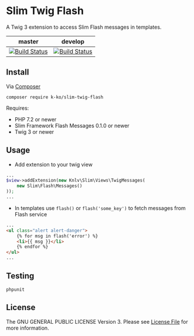 # Slim Twig Flash

A Twig 3 extension to access Slim Flash messages in templates.

| **master**                                                                                                                          | **develop**                                                                                                                          |
| ----------------------------------------------------------------------------------------------------------------------------------- | ------------------------------------------------------------------------------------------------------------------------------------ |
| [![Build Status](https://travis-ci.org/kanellov/slim-twig-flash.svg?branch=master)](https://travis-ci.org/kanellov/slim-twig-flash) | [![Build Status](https://travis-ci.org/kanellov/slim-twig-flash.svg?branch=develop)](https://travis-ci.org/kanellov/slim-twig-flash) |

## Install

Via [Composer](https://getcomposer.org/)

```terminal
composer require k-ko/slim-twig-flash
```

Requires:

-   PHP 7.2 or newer
-   Slim Framework Flash Messages 0.1.0 or newer
-   Twig 3 or newer

## Usage

-   Add extension to your twig view

```php
...
$view->addExtension(new Knlv\Slim\Views\TwigMessages(
    new Slim\Flash\Messages()
));
...
```

-   In templates use `flash()` or `flash('some_key')` to fetch messages from Flash service

```html
...
<ul class="alert alert-danger">
	{% for msg in flash('error') %}
	<li>{{ msg }}</li>
	{% endfor %}
</ul>
...
```

## Testing

```terminal
phpunit
```

## License

The GNU GENERAL PUBLIC LICENSE Version 3. Please see [License File](LICENSE) for more information.
